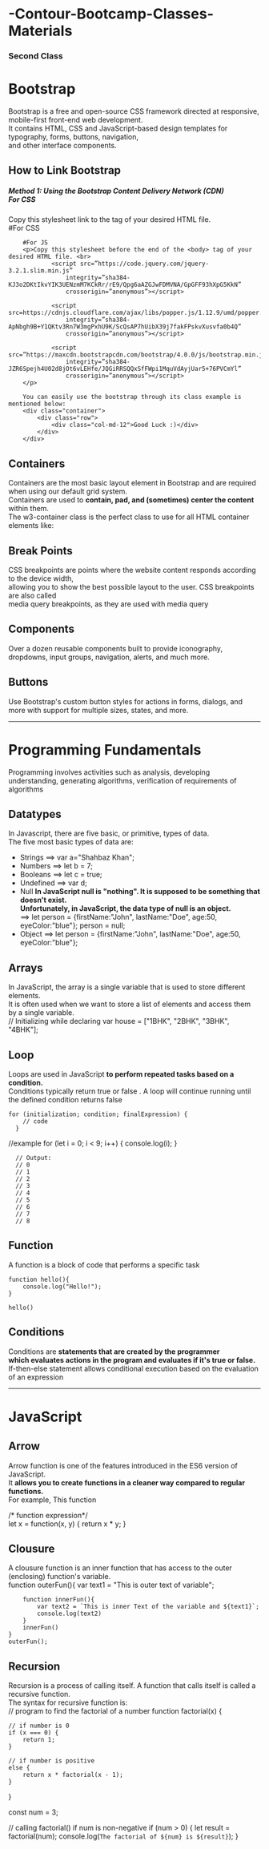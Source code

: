 # -Contour-Bootcamp-Classes-Materials

<h3>Second Class</h3>
<h1>Bootstrap</h1>
<p>Bootstrap is a free and open-source CSS framework directed at responsive, mobile-first front-end web development.
    <br>
    It contains HTML, CSS and JavaScript-based design templates for typography, forms, buttons, navigation, <br>
    and other interface components.
</p>

<h2>How to Link Bootstrap</h2>
<h5>Method 1: Using the Bootstrap Content Delivery Network (CDN) <br> For CSS</h5>
<p>Copy this stylesheet link to the <head> tag of your desired HTML file. <br>
    #For CSS
    <p>
        <link rel=stylesheet” href=”https://maxcdn.bootstrapcdn.com/bootstrap/4.0.0/css/bootstrap.min.css”rel=”nofollow”
            integrity=”sha384-Gn5384xqQ1aoWXA+058RXPxPg6fy4IWvTNh0E263XmFcJlSAwiGgFAW/dAiS6JXm” crossorigin=”anonymous”>
    </p>

        #For JS
        <p>Copy this stylesheet before the end of the <body> tag of your desired HTML file. <br>
                <script src=”https://code.jquery.com/jquery-3.2.1.slim.min.js”
                    integrity=”sha384-KJ3o2DKtIkvYIK3UENzmM7KCkRr/rE9/Qpg6aAZGJwFDMVNA/GpGFF93hXpG5KkN”
                    crossorigin=”anonymous”></script>

                <script src=https://cdnjs.cloudflare.com/ajax/libs/popper.js/1.12.9/umd/popper.min.js
                    integrity=”sha384-ApNbgh9B+Y1QKtv3Rn7W3mgPxhU9K/ScQsAP7hUibX39j7fakFPskvXusvfa0b4Q”
                    crossorigin=”anonymous”></script>

                <script src=”https://maxcdn.bootstrapcdn.com/bootstrap/4.0.0/js/bootstrap.min.js”
                    integrity=”sha384-JZR6Spejh4U02d8jOt6vLEHfe/JQGiRRSQQxSfFWpi1MquVdAyjUar5+76PVCmYl”
                    crossorigin=”anonymous”></script>
        </p>

        You can easily use the bootstrap through its class example is mentioned below:
        <div class="container">
            <div class="row">
                <div class="col-md-12">Good Luck :)</div>
            </div>
        </div>
</p>



<h2>Containers</h2>
<p>Containers are the most basic layout element in Bootstrap and are required when using our default grid system. <br>
    Containers are used to <strong> contain, pad, and (sometimes) center the content </strong> within them. <br>
    The w3-container class is the perfect class to use for all HTML container elements like: <br>
    <!-- <div>, <article>, <section>, <header>, <footer>, <form>, and more -->
</p>

<h2>Break Points</h2>                        
<p>CSS breakpoints are points where the website content responds according to the device width, <br> 
    allowing you to show the best possible layout to the user. CSS breakpoints are also called <br> 
    media query breakpoints, as they are used with media query</p>
                       
<h2>Components</h2>
<p>Over a dozen reusable components built to provide iconography, dropdowns, input groups, navigation, alerts, and much more.</p>

<h2>Buttons</h2>                        
<p>Use Bootstrap's custom button styles for actions in forms, dialogs, and more with support for multiple sizes, states, and more.</p>

<hr>

<h1>Programming Fundamentals</h1>
<p>Programming involves activities such as analysis, developing understanding, generating algorithms, verification of requirements of algorithms</p>

<h2>Datatypes</h2>
<p>In Javascript, there are five basic, or primitive, types of data. <br> 
    The five most basic types of data are:</p>
<ul>
    <li>Strings     ==> var a="Shahbaz Khan";</li>
    <li>Numbers     ==> let b = 7;</li>
    <li>Booleans    ==> let c = true;</li>
    <li>Undefined   ==> var d;</li>
    <li>Null <strong>In JavaScript null is "nothing". It is supposed to be something that doesn't exist. <br> 
        Unfortunately, in JavaScript, the data type of null is an object.</strong> <br>
         ==> let person = {firstName:"John", lastName:"Doe", age:50, eyeColor:"blue"};
         person = null;</li>
    <li>Object      ==> let person = {firstName:"John", lastName:"Doe", age:50, eyeColor:"blue"};</li>
</ul>
<h2>Arrays</h2>
<p>In JavaScript, the array is a single variable that is used to store different elements. <br> 
    It is often used when we want to store a list of elements and access them by a single variable.
<br>
// Initializing while declaring
var house = ["1BHK", "2BHK", "3BHK", "4BHK"];
</p>

<h2>Loop</h2>
<p>Loops are used in JavaScript <strong> to perform repeated tasks based on a condition.</strong> <br> 
    Conditions typically return true or false . A loop will continue running until <br> 
    the defined condition returns false <br>

    for (initialization; condition; finalExpression) {
        // code
      }
//example
      for (let i = 0; i < 9; i++) {
        console.log(i);
      }
      
      // Output:
      // 0
      // 1
      // 2
      // 3
      // 4
      // 5
      // 6
      // 7
      // 8
</p>

<h2>Function</h2>
<p>A function is a block of code that performs a specific task <br>

    function hello(){
        console.log("Hello!");
    }

    hello()

</p>
                        
<h2>Conditions</h2>
<p>Conditions are <strong> statements that are created by the programmer <br> 
    which evaluates actions in the program and evaluates if it's true or false. </strong><br> 
    If-then-else statement allows conditional execution based on the evaluation of an expression</p>

<hr>

<h1>JavaScript</h1>

<h2>Arrow</h2>
<p>Arrow function is one of the features introduced in the ES6 version of JavaScript. <br> 
It <strong> allows you to create functions in a cleaner way compared to regular functions. </strong><br>
For example, This function 

<br>

/* function expression*/ <br>
let x = function(x, y) { return x * y; }
</p>

<h2>Clousure</h2>
<p>A clousure function is an inner function that has access to the outer (enclosing) function's variable. <br>
    function outerFun(){
        var text1 = "This is outer text of variable";

        function innerFun(){
            var text2 = `This is inner Text of the variable and ${text1}`;
            console.log(text2)
        }
        innerFun()
    }
    outerFun();
</p>

<h2>Recursion</h2>
<p>Recursion is a process of calling itself. A function that calls itself is called a recursive function. <br> 
    The syntax for recursive function is: <br>
    // program to find the factorial of a number
function factorial(x) {

    // if number is 0
    if (x === 0) {
        return 1;
    }

    // if number is positive
    else {
        return x * factorial(x - 1);
    }
}

const num = 3;

// calling factorial() if num is non-negative
if (num > 0) {
    let result = factorial(num);
    console.log(`The factorial of ${num} is ${result}`);
}    
</p>
